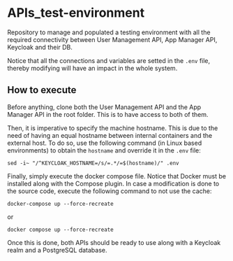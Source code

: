 # APIs_test-environment

Repository to manage and populated a testing environment with all the required connectivity between User Management API, App Manager API, Keycloak and their DB. 

Notice that all the connections and variables are setted in the `.env` file, thereby modifying will have an impact in the whole system.

## How to execute

Before anything, clone both the User Management API and the App Manager API in the root folder. This is to have access to both of them. 

Then, it is imperative to specify the machine hostname. This is due to the need of having an equal hostname between internal containers and the external host. To do so, use the following command (in Linux based environments) to obtain the `hostname` and override it in the `.env` file:
```
sed -i~ "/^KEYCLOAK_HOSTNAME=/s/=.*/=$(hostname)/" .env
```


Finally, simply execute the docker compose file. Notice that Docker must be installed along with the Compose plugin. In case a modification is done to the source code, execute the following command to not use the cache:
```
docker-compose up --force-recreate
```
or 
```
docker compose up --force-recreate
```


Once this is done, both APIs should be ready to use along with a Keycloak realm and a PostgreSQL database. 
